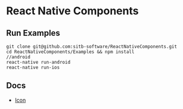 # React Native Components

## Run Examples

    git clone git@github.com:sitb-software/ReactNativeComponents.git
    cd ReactNativeComponents/Examples && npm install
    //android
    react-native run-android
    react-native run-ios


## Docs
* [Icon](docs/Icon.md)